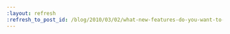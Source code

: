 ```yaml
---
:layout: refresh
:refresh_to_post_id: /blog/2010/03/02/what-new-features-do-you-want-to-see
---
```

